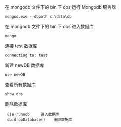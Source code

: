 在 mongodb 文件下的 bin 下 dos 运行 Mongodb 服务器 
  
    mongod.exe --dbpath c:\data\db
  
在 mongodb 文件下的 bin 下 dos 进入数据库

    mongo
  
连接 test 数据库

    connecting to: test
  
新建 newDB 数据库

    use newDB

查看所有数据库

    show dbs

删除数据库

     use runoob     进入数据库
     db.dropDatabase()    删除数据库
